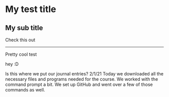 # My test title

## My sub title

Check this out

---

Pretty cool
test

hey :D

Is this where we put our journal entries?
2/1/21 Today we downloaded all the necessary files and programs needed for the course. We worked with the command prompt a bit. We set up GitHub and went over a few of those commands as well.